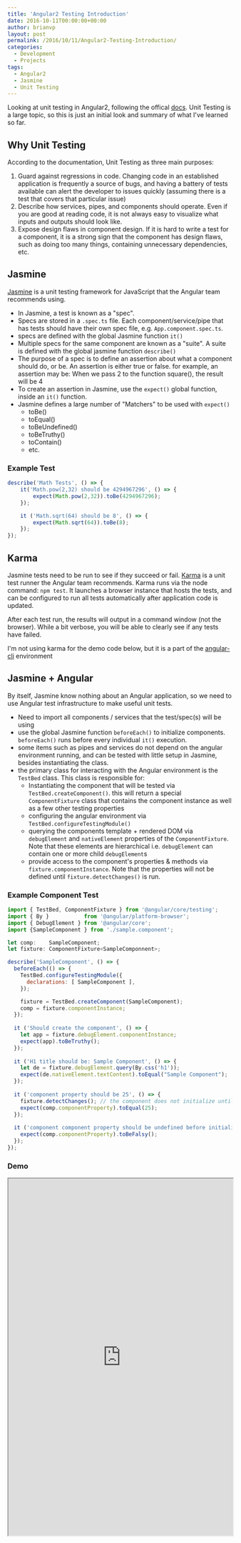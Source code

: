 ```yaml
---
title: 'Angular2 Testing Introduction'
date: 2016-10-11T00:00:00+00:00
author: brianvp
layout: post
permalink: /2016/10/11/Angular2-Testing-Introduction/
categories:
  - Development
  - Projects
tags:
  - Angular2
  - Jasmine
  - Unit Testing
---
```


Looking at unit testing in Angular2, following the offical [docs](https://angular.io/docs/ts/latest/guide/testing.html).   Unit Testing is a large topic, so this is just an initial look and summary of what I've learned so far.  

## Why Unit Testing

According to the documentation, Unit Testing as three main purposes:

1. Guard against regressions in code.  Changing code in an established application is frequently a source of bugs, and having a battery of tests available can alert the developer to issues quickly (assuming there is a test that covers that particular issue)
2. Describe how services, pipes, and components should operate.   Even if you are good at reading code, it is not always easy to visualize what inputs and outputs should look like.  
3. Expose design flaws in component design.  If it is hard to write a test for a component, it is a strong sign that the component has design flaws, such as doing too many things, containing unnecessary dependencies, etc.  

## Jasmine

[Jasmine](http://jasmine.github.io/) is a unit testing framework for JavaScript that the Angular team recommends using.

- In Jasmine, a test is known as a "spec".   
- Specs are stored in a `.spec.ts` file.  Each component/service/pipe that has tests should have their own spec file, e.g. `App.component.spec.ts`. 
- specs are defined with the global Jasmine function `it()`
- Multiple specs for the same component are known as a "suite".  A suite is defined with the global jasmine function `describe()`
- The purpose of a spec is to define an assertion about what a component should do, or be.  An assertion is either true or false.  for example, an assertion may be: When we pass 2 to the function square(), the result will be 4
- To create an assertion in Jasmine, use the `expect()` global function, inside an `it()` function.  
- Jasmine defines a large number of "Matchers" to be used with `expect()`
    - toBe()
    - toEqual()
    - toBeUndefined()
    - toBeTruthy()
    - toContain()    
    - etc.

### Example Test

```javascript
describe('Math Tests', () => {
    it('Math.pow(2,32) should be 4294967296', () => {
        expect(Math.pow(2,32)).toBe(4294967296);
    });

    it ('Math.sqrt(64) should be 8', () => {
        expect(Math.sqrt(64)).toBe(8);
    });
});

```

## Karma

Jasmine tests need to be run to see if they succeed or fail.  [Karma](https://karma-runner.github.io/1.0/index.html) is a unit test runner the Angular team recommends.  Karma runs via the node command: `npm test`.  It launches a browser instance that hosts the tests, and can be configured to run all tests automatically after application code is updated.

After each test run, the results will output in a command window (not the browser).  While a bit verbose, you will be able to clearly see if any tests have failed.  

I'm not using karma for the demo code below, but it is a part of the [angular-cli](https://cli.angular.io/) environment  

## Jasmine + Angular

By itself, Jasmine know nothing about an Angular application, so we need to use Angular test infrastructure to make useful unit tests. 

- Need to import all components / services that the test/spec(s) will be using
- use the global Jasmine function `beforeEach()` to initialize components.  `beforeEach()` runs before every individual `it()` execution.
- some items such as pipes and services do not depend on the angular environment running, and can be tested with little setup in Jasmine, besides instantiating the class.
- the primary class for interacting with the Angular environment is the `TestBed` class. This class is responsible for:
    - Instantiating the component that will be tested via `TestBed.createComponent()`. this will return a special `ComponentFixture` class that contains the component instance as well as a few other testing properties
    - configuring the angular environment via `TestBed.configureTestingModule()`
    - querying the components template + rendered DOM via `debugElement` and `nativeElement` properties of the `ComponentFixture`. Note that these elements are hierarchical i.e. `debugElement` can contain one or more child `debugElement`s
    - provide access to the component's properties & methods via `fixture.componentInstance`.  Note that the properties will not be defined until `fixture.detectChanges()` is run.  

### Example Component Test

```javascript
import { TestBed, ComponentFixture } from '@angular/core/testing';
import { By }           from '@angular/platform-browser';
import { DebugElement } from '@angular/core';
import {SampleComponent } from './sample.component';

let comp:    SampleComponent;
let fixture: ComponentFixture<SampleComponnent>;

describe('SampleComponent', () => { 
  beforeEach(() => {
    TestBed.configureTestingModule({
      declarations: [ SampleComponent ], 
    });

    fixture = TestBed.createComponent(SampleComponent);
    comp = fixture.componentInstance;
  });
  
  it ('Should create the component', () => {
    let app = fixture.debugElement.componentInstance; 
    expect(app).toBeTruthy();
  });
  
  it ('H1 title should be: Sample Component', () => {
    let de = fixture.debugElement.query(By.css('h1'));
    expect(de.nativeElement.textContent).toEqual("Sample Component");
  });
  
  it ('component property should be 25', () => {
    fixture.detectChanges(); // the component does not initialize until detect changes happens
    expect(comp.componentProperty).toEqual(25);
  });
  
  it ('component component property should be undefined before initialization', () => {
    expect(comp.componentProperty).toBeFalsy();
  });
});
```

### Demo

<iframe src="https://embed.plnkr.co/DzLg9W8OyVgNGA2M3qWq/" width="100%" height="800"></iframe>